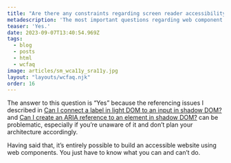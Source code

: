 ```yaml
---
title: "Are there any constraints regarding screen reader accessibility?"
metadescription: 'The most important questions regarding web component accessibility'
teaser: 'Yes.'
date: 2023-09-07T13:40:54.969Z
tags:
  - blog
  - posts
  - html
  - wcfaq
image: articles/sm_wca11y_sra11y.jpg
layout: "layouts/wcfaq.njk"
order: 16
---
```


The answer to this question is “Yes” because the referencing issues I described in [Can I connect a label in light DOM to an input in shadow DOM?](/blog/2023/web-components-accessibility-faq/labelling-forms-in-shadow-dom/) and [Can I create an ARIA reference to an element in shadow DOM?](/blog/2023/web-components-accessibility-faq/aria-references/) can be problematic, especially if you’re unaware of it and don’t plan your architecture accordingly.

Having said that, it’s entirely possible to build an accessible website using web components. You just have to know what you can and can’t do.